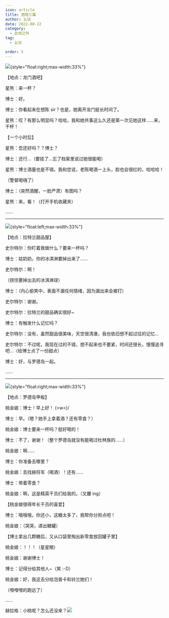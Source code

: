 ```yaml
---
icon: article
title: 酒馆三篇
author: 幺垯
date: 2022-08-22
category:
  - 此地之外
tag:
  - 幺垯

order: 5
---
```


<!-- more -->

<div class="script">

![](./res/illustration/酒馆-星熊-框.webp){style="float:right;max-width:33%"}

【地点：龙门酒吧】

星熊：来一杯？

博士：好。

博士：你看起来在想陈 sir？也是，她离开龙门挺长时间了。

星熊：哎？有那么明显吗？哈哈，我和她共事这么久还是第一次见她这样……来，干杯！

【一个小时后】

星熊：您还好吗？？博士？

博士：还行…（要挂了…忘了档案里说过她很能喝）

星熊：博士酒量也是不错。我和您说，老陈喝酒一上头，脸也会很红的，哈哈哈！

（警督喝嗨了）

博士：（突然酒醒，一脸严肃）有图吗？

星熊：来，看！（打开手机收藏夹）

……

</div>

---

<div class="script">

![](./res/illustration/酒馆-42-框.webp){style="float:left;max-width:33%"}

【地点：拉特兰甜品屋】

史尔特尔：你盯着我做什么？要来一杯吗？

博士：姑奶奶，你的冰淇淋要掉出来了……

史尔特尔：啊！

（捞住要掉出去的冰淇淋球）

博士：（内心偷笑中，表面不漏任何情绪，因为漏出来会被打）

史尔特尔：谢谢。

史尔特尔：拉特兰的甜品确实很好~

博士：有触发什么记忆吗？

史尔特尔：没有，虽然甜品很美味，天空很清澈，我也依旧想不起过往的记忆…

史尔特尔：不过呢，我现在过的不错，想不起来也不要紧，时间还很长，慢慢追寻吧…（给博士点了一份甜点）

博士：好，与罗德岛一起。

……

</div>

---

<div class="script">

![](./res/illustration/酒馆-桃-框.webp){style="float:right;max-width:33%"}

【地点：罗德岛甲板】

桃金娘：博士！早上好！ (>w<)/

博士：早。（嗯？她手上拿着酒？还有零食？）

桃金娘：博士要来一杯吗？挺好喝的！

博士：不了，谢谢！（整个罗德岛就没有能喝过杜林族的……）

桃金娘：啊……

博士：你准备去哪里？

桃金娘：去找赫将军（喝酒）！还有……

博士：带着零食？

桃金娘：啊，这是精英干员们给我的。（叉腰 ing）

【桃金娘很得年长干员的喜爱】

博士：哦哦哦，你还小，这糖太多了，我帮你分担点吧！

桃金娘：（哭哭，递出糖罐）

【博士拿出几颗糖后，又从口袋里掏出新零食放回罐子里】

桃金娘：！！！（星星眼）

桃金娘：谢谢博士！

博士：记得分给其他人~（笑 :\-D）

桃金娘：好，我这去分给泡普卡和铃兰她们！

（噔噔噔的跑远了）

……

赫拉格：小桃呢？怎么还没来？![](/eod.png)

</div>

<Ads />